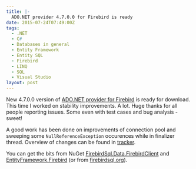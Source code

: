 ```yaml
---
title: |-
  ADO.NET provider 4.7.0.0 for Firebird is ready
date: 2015-07-24T07:49:00Z
tags:
  - .NET
  - C#
  - Databases in general
  - Entity Framework
  - Entity SQL
  - Firebird
  - LINQ
  - SQL
  - Visual Studio
layout: post
---
```

New 4.7.0.0 version of [ADO.NET provider for Firebird][1] is ready for download. This time I worked on stability improvements. A lot. Huge thanks for all people reporting issues. Some even with test cases and bug analysis - sweet!

<!-- excerpt -->

A good work has been done on improvements of connection pool and sweeping some `NullReferenceException` occurences while in finalizer thread. Overview of changes can be found in [tracker][4].

You can get the bits from NuGet [FirebirdSql.Data.FirebirdClient][2] and [EntityFramework.Firebird][3] (or from [firebirdsql.org][1]).

[1]: http://www.firebirdsql.org/en/net-provider/
[2]: http://www.nuget.org/packages/FirebirdSql.Data.FirebirdClient/
[3]: http://www.nuget.org/packages/EntityFramework.Firebird/
[4]: http://tracker.firebirdsql.org/secure/ReleaseNote.jspa?version=10704&styleName=Text&projectId=10003